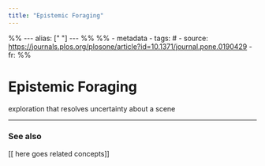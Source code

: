```yaml
---
title: "Epistemic Foraging"
---
```


%% ---
alias: [" "]
--- %%
%% - metadata
	- tags: #
	- source: https://journals.plos.org/plosone/article?id=10.1371/journal.pone.0190429
	- fr: 
%%

# Epistemic Foraging
exploration that resolves uncertainty about a scene

-------------
### See also
[[ here goes related concepts]]


